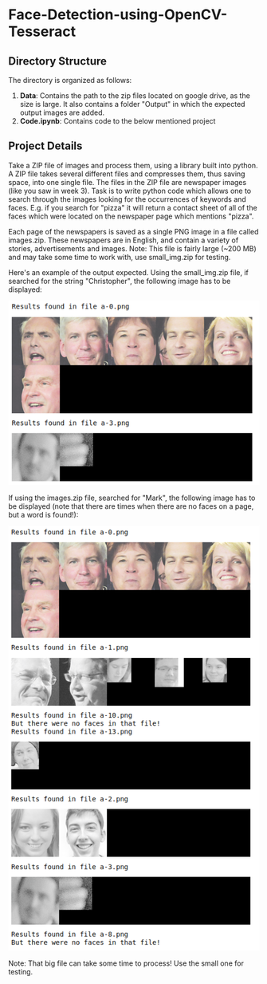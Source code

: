 # Face-Detection-using-OpenCV-Tesseract

## Directory Structure

The directory is organized as follows:

1. **Data**: Contains the path to the zip files located on google drive, as the size is large. It also contains a folder "Output" in which the expected output images are added.
2. **Code.ipynb**: Contains code to the below mentioned project


## Project Details

Take a ZIP file of images and process them, using a library built into python. A ZIP file takes several different files and compresses them, thus saving space, into one single file. The files in the ZIP file are newspaper images (like you saw in week 3). Task is to write python code which allows one to search through the images looking for the occurrences of keywords and faces. E.g. if you search for "pizza" it will return a contact sheet of all of the faces which were located on the newspaper page which mentions "pizza".

Each page of the newspapers is saved as a single PNG image in a file called images.zip. These newspapers are in English, and contain a variety of stories, advertisements and images. Note: This file is fairly large (~200 MB) and may take some time to work with, use small_img.zip for testing.

Here's an example of the output expected. Using the small_img.zip file, if searched for the string "Christopher", the following image has to be displayed:

![alt text](https://github.com/RaajithaMiddi/Face-Detection-using-OpenCV-Tesseract/blob/main/Data/Output/small_project.png)

If using the images.zip file, searched for "Mark", the following image has to be displayed (note that there are times when there are no faces on a page, but a word is found!):

![alt text](https://github.com/RaajithaMiddi/Face-Detection-using-OpenCV-Tesseract/blob/main/Data/Output/large_project.png)

Note: That big file can take some time to process! Use the small one for testing.
